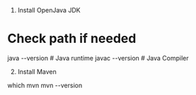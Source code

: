 1) Install OpenJava JDK

# Check path if needed

java --version # Java runtime
javac --version # Java Compiler

2) Install Maven

which mvn
mvn --version